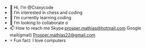 - 👋 Hi, I’m @Craxycode
- 👀 I’m interested in chess and coding
- 🌱 I’m currently learning  coding
- 💞️ I’m looking to collaborate o
- 📫 How to reach me Skype:prosper.mathias@hotmail.com Google mail(gmail) Prosper.mathias22@gmail.com
- ⚡ Fun fact: I love computers

<!---
Craxycode/Craxycode is a ✨ special ✨ repository because its `README.md` (this file) appears on your GitHub profile.
You can click the Preview link to take a look at your changes.
--->
